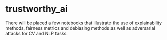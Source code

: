 # trustworthy_ai

There will be placed a few notebooks that illustrate the use of explainability methods, fairness metrics and debiasing methods as well as adversarial attacks for CV and NLP tasks.
